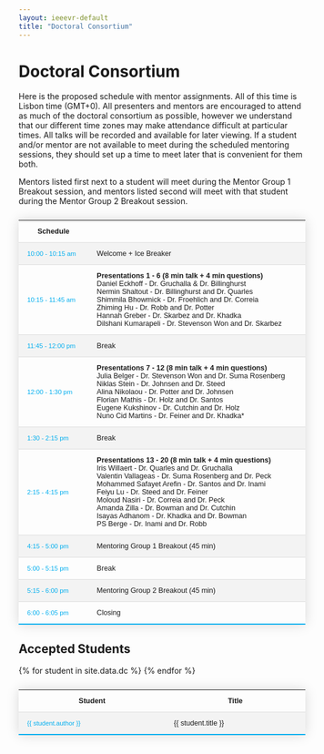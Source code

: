 ```yaml
---
layout: ieeevr-default
title: "Doctoral Consortium"
---
```


<style>
    .styled-table {
        border-collapse: collapse;
        margin: 25px 0;
        font-size: 0.9em;
        font-family: sans-serif;
        /*min-width: 400px;*/
        box-shadow: 0 0 20px rgba(0, 0, 0, 0.15);
        display: table;
    }

    .styled-table thead tr {
        background-color: #00aeef;
        color: #ffffff;
        text-align: left;
    }

    .styled-table th,
    .styled-table td {
        padding: 12px 15px;
    }

    .styled-table tbody tr {
        border-bottom: 1px solid #dddddd;
    }

    .styled-table tbody tr:nth-of-type(even) {
        background-color: #f3f3f3;
    }

    .styled-table tbody tr:last-of-type {
        border-bottom: 2px solid #00aeef;
    }

    .styled-table tbody tr.active-row {
        font-weight: bold;
        color: #00aeef;
    }

</style>

<h1>Doctoral Consortium</h1>
<div>
    <p>
        Here is the proposed schedule with mentor assignments. All of this time is Lisbon time (GMT+0). All presenters and mentors are encouraged to attend as much of the doctoral consortium as possible, however we understand that our different time zones may make attendance difficult at particular times. All talks will be recorded and available for later viewing. If a student and/or mentor are not available to meet during the scheduled mentoring sessions, they should set up a time to meet later that is convenient for them both.
    </p>
    <p>
        Mentors listed first next to a student will meet during the Mentor Group 1 Breakout session, and mentors listed second will meet with that student during the Mentor Group 2 Breakout session.
    </p>
</div>

<div>

<div>
    <table class="styled-table" style="font-size: 0.9em; ">
        <tr>
            <th>Schedule</th>
            <th></th>
        </tr>
        <tr>
            <td style="font-size: 0.9em;"><span style="color: #00aeef;">10:00 - 10:15 am</span></td>
            <td>
                Welcome + Ice Breaker
            </td>
        </tr>
        <tr>
            <td style="font-size: 0.9em;"><span style="color: #00aeef;">10:15 - 11:45 am</span></td>
            <td>
                <strong>Presentations 1 - 6 (8 min talk + 4 min questions)</strong><br/>
                Daniel Eckhoff - Dr. Gruchalla & Dr. Billinghurst<br/>
                Nermin Shaltout - Dr. Billinghurst and Dr. Quarles<br/>
                Shimmila Bhowmick - Dr. Froehlich and Dr. Correia<br/>
                Zhiming Hu - Dr. Robb and Dr. Potter<br/>
                Hannah Greber - Dr. Skarbez and Dr. Khadka<br/>
                Dilshani Kumarapeli - Dr. Stevenson Won and Dr. Skarbez<br/>
            </td>
        </tr>
        <tr>
            <td style="font-size: 0.9em;"><span style="color: #00aeef;">11:45 - 12:00 pm</span></td>
            <td>
                Break
            </td>
        </tr>
        <tr>
            <td style="font-size: 0.9em;"><span style="color: #00aeef;">12:00 - 1:30 pm</span></td>
            <td>
                <strong>Presentations 7 - 12 (8 min talk + 4 min questions)</strong><br/>
                Julia Belger - Dr. Stevenson Won and Dr. Suma Rosenberg<br/>
                Niklas Stein - Dr. Johnsen and Dr. Steed<br/>
                Alina Nikolaou - Dr. Potter and Dr. Johnsen<br/>
                Florian Mathis - Dr. Holz and Dr. Santos<br/>
                Eugene Kukshinov - Dr. Cutchin and Dr. Holz<br/>
                Nuno Cid Martins - Dr. Feiner and Dr. Khadka*
            </td>
        </tr>
        <tr>
            <td style="font-size: 0.9em;"><span style="color: #00aeef;">1:30 - 2:15 pm</span></td>
            <td>
                Break
            </td>
        </tr>
        <tr>
            <td style="font-size: 0.9em;"><span style="color: #00aeef;">2:15 - 4:15 pm</span></td>
            <td>
                <strong>Presentations 13 - 20 (8 min talk + 4 min questions)</strong><br/>
                Iris Willaert - Dr. Quarles and Dr. Gruchalla<br/>
                Valentin Vallageas - Dr. Suma Rosenberg and Dr. Peck<br/>
                Mohammed Safayet Arefin - Dr. Santos and Dr. Inami<br/>
                Feiyu Lu - Dr. Steed and Dr. Feiner<br/>
                Moloud Nasiri - Dr. Correia and Dr. Peck<br/>
                Amanda Zilla - Dr. Bowman and Dr. Cutchin<br/>
                Isayas Adhanom - Dr. Khadka and Dr. Bowman<br/>
                PS Berge - Dr. Inami and Dr. Robb
            </td>
        </tr>
        <tr>
            <td style="font-size: 0.9em;"><span style="color: #00aeef;">4:15 - 5:00 pm</span></td>
            <td>
                Mentoring Group 1 Breakout (45 min)
            </td>
        </tr>
        <tr>
            <td style="font-size: 0.9em;"><span style="color: #00aeef;">5:00 - 5:15 pm</span></td>
            <td>
                Break
            </td>
        </tr>
        <tr>
            <td style="font-size: 0.9em;"><span style="color: #00aeef;">5:15 - 6:00 pm</span></td>
            <td>
                Mentoring Group 2 Breakout (45 min)
            </td>
        </tr>
        <tr>
            <td style="font-size: 0.9em;"><span style="color: #00aeef;">6:00 - 6:05 pm</span></td>
            <td>
                Closing
            </td>
        </tr>
    </table>
</div>
    
    
</div>


<h2>Accepted Students</h2>

<div>
    <table class="styled-table" style="font-size: 0.9em; ">
        <tr>
            <th>Student</th>
            <th>Title</th>
        </tr>
        {% for student in site.data.dc %}
        <tr>
            <td style="font-size: 0.9em;"><span style="color: #00aeef;">{{ student.author }}</span></td>
            <td>{{ student.title }}</td>
        </tr>
        {% endfor %}
    </table>
</div>
